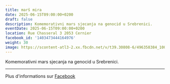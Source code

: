 ```yaml
---
title: marš mira
date: 2025-06-15T09:00:00+0200
draft: false
description: Komemorativni mars sjecanja na genocid u Srebrenici.
eventDate: 2025-06-15T09:00:00+0200
location: Rue Chasseral 3 2053 Cernier
facebook_id: '1403473444164976'
weight: 30
image: https://scontent-atl3-2.xx.fbcdn.net/v/t39.30808-6/496358384_1007574214836511_4806363768185633011_n.jpg?_nc_cat=102&ccb=1-7&_nc_sid=9e60e4&_nc_ohc=gqmFT3mP7eAQ7kNvwFPkWNp&_nc_oc=Adn6uB5Aep0REJJcXIgGoj60-Iq-onOoC7MDG4pdTKBxmaPIgmjtXCKVj3bYkiZsPUk&_nc_zt=23&_nc_ht=scontent-atl3-2.xx&edm=ABTKTjYEAAAA&_nc_gid=FfR-YdzP2ANS9qJPySnITw&oh=00_AfaILDaYKlJeOdsuBm6GcJ30S0pxoIImI9Hby2zCVXCnog&oe=68C161AE
---
```


Komemorativni mars sjecanja na genocid u Srebrenici.

---

Plus d'informations sur [Facebook](https://facebook.com/events/1403473444164976)